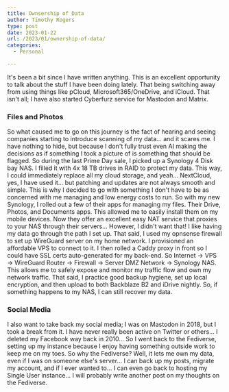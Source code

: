 ```yaml
---
title: Ownsership of Data
author: Timothy Rogers
type: post
date: 2023-01-22
url: /2023/01/ownership-of-data/
categories:
  - Personal

---
```


It's been a bit since I have written anything. This is an excellent opportunity to talk about the stuff I have been doing lately. That being switching away from using things like pCloud, Microsoft365/OneDrive, and iCloud. That isn't all; I have also started Cyberfurz service for Mastodon and Matrix.
 
### Files and Photos
 
So what caused me to go on this journey is the fact of hearing and seeing companies starting to introduce scanning of my data… and it scares me. I have nothing to hide, but because I don't fully trust even AI making the decisions as if something I took a picture of is something that should be flagged. So during the last Prime Day sale, I picked up a Synology 4 Disk bay NAS. I filled it with 4x 18 TB drives in RAID to protect my data. This way, I could immediately replace all my cloud storage, and yeah… NextCloud, yes, I have used it… but patching and updates are not always smooth and simple. This is why I decided to go with something I don't have to be as concerned with me managing and low energy costs to run.
So with my new Synology, I rolled out a few of their apps for managing my files. Their Drive, Photos, and Documents apps. This allowed me to easily install them on my mobile devices. Now they offer an excellent easy NAT service that proxies to your NAS through their servers… However, I didn't want that! I like having my data go through the path I set up. That said, I used my opnsense firewall to set up WireGuard server on my home network. I provisioned an affordable VPS to connect to it. I then rolled a Caddy proxy in front so I could have SSL certs auto-generated for my back-end. So Internet → VPS → WireGuard Router → Firewall → Server DMZ Network → Synology NAS. This allows me to safely expose and monitor my traffic flow and own my network traffic.
That said, I practice good backup hygiene, set up local encryption, and then upload to both Backblaze B2 and iDrive nightly. So, if something happens to my NAS, I can still recover my data.
 
### Social Media
 
I also want to take back my social media; I was on Mastodon in 2018, but I took a break from it. I have never really been active on Twitter or others… I deleted my Facebook way back in 2010… So I went back to the Fediverse, setting up my instance because I enjoy having something outside work to keep me on my toes.
So why the Fediverse? Well, it lets me own my data, even if I was on someone else's server… I can back up my posts, migrate my account, and if I ever wanted to… I can even go back to hosting my Single User instance… I will probably write another post on my thoughts on the Fediverse.